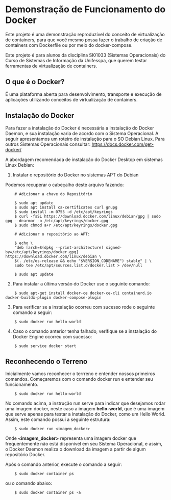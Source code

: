 # Demonstração de Funcionamento do Docker

Este projeto é uma demonstração reproduzível do conceito de virtualização de containers,
para que você mesmo possa fazer o trabalho de criação de containers com Dockerfile ou por
meio do docker-compose.

Este projeto é para alunos da disciplina SI01033 (Sistemas Operacionais) do Curso de Sistemas 
de Informação da Unifesspa, que querem testar ferramentas de virtualização de containers.


## O que é o Docker?

É uma plataforma aberta para desenvolvimento, transporte e execução de aplicações utilizando 
conceitos de virtualização de containers.

## Instalação do Docker 

Para fazer a instalação do Docker é necessária a instalação do Docker Daemon, e sua instalação
varia de acordo com o Sistema Operacional. A seguir apresentamos um roteiro de instalação para
o SO Debian Linux. Para outros Sistemas Operacionais consultar: https://docs.docker.com/get-docker/ 

A abordagem recomendada de instalação do Docker Desktop em sistemas Linux Debian:

1. Instalar o repositório do Docker no sistemas APT do Debian

Podemos recuperar o cabeçalho deste arquivo fazendo:

```
    # Adicionar a chave do Repositório

    $ sudo apt update
    $ sudo apt install ca-certificates curl gnupg
    $ sudo install -m 0755 -d /etc/apt/keyrings
    $ curl -fsSL https://download.docker.com/linux/debian/gpg | sudo gpg --dearmor -o /etc/apt/keyrings/docker.gpg
    $ sudo chmod a+r /etc/apt/keyrings/docker.gpg

    # Adicionar o repositório ao APT:
   
    $ echo \
  	"deb [arch=$(dpkg --print-architecture) signed-by=/etc/apt/keyrings/docker.gpg] https://download.docker.com/linux/debian \
  	$(. /etc/os-release && echo "$VERSION_CODENAME") stable" | \
  	sudo tee /etc/apt/sources.list.d/docker.list > /dev/null

    $ sudo apt update
```
2. Para instalar a última versão do Docker use o seguinte comando:

```
    $ sudo apt-get install docker-ce docker-ce-cli containerd.io docker-buildx-plugin docker-compose-plugin
```

3. Para verificar se a instalação ocorreu com sucesso rode o seguinte comando a seguir:

```
    $ sudo docker run hello-world
```

4. Caso o comando anterior tenha falhado, verifique se a instalação do Docker Engine ocorreu com sucesso:

```
    $ sudo service docker start
```

## Reconhecendo o Terreno

Inicialmente vamos reconhecer o terrreno e entender nossos primeiros comandos. Começaremos com o comando 
docker run e entender seu funcionamento.

```
    $ sudo docker run hello-world
```
No comando acima, a instrução run serve para indicar que desejamos rodar uma imagem docker, neste caso a 
imagem **hello-world**, que é uma imagem que serve apenas para testar a instalação do Docker, como um Hello World.
Assim, este comando possui a seguinte estrutura:

```
    $ sudo docker run <imagem_docker>
```

Onde **<imagem_docker>** representa uma imagem docker que frequentemente não está disponível em seu Sistema Operacional,
e assim, o Docker Daemon realiza o download da imagem a partir de algum repositório Docker.

Após o comando anterior, execute o comando a seguir:

```
    $ sudo docker container ps
```

ou o comando abaixo:

```
    $ sudo docker container ps -a
```

